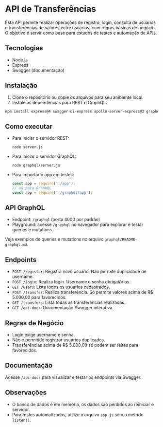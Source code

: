 # API de Transferências

Esta API permite realizar operações de registro, login, consulta de usuários e transferências de valores entre usuários, com regras básicas de negócio. O objetivo é servir como base para estudos de testes e automação de APIs.

## Tecnologias
- Node.js
- Express
- Swagger (documentação)


## Instalação

1. Clone o repositório ou copie os arquivos para seu ambiente local.
2. Instale as dependências para REST e GraphQL:
  ```bash
  npm install express@4 swagger-ui-express apollo-server-express@3 graphql jsonwebtoken
  ```


## Como executar

- Para iniciar o servidor REST:
  ```bash
  node server.js
  ```
- Para iniciar o servidor GraphQL:
  ```bash
  node graphql/server.js
  ```
- Para importar o app em testes:
  ```js
  const app = require('./app');
  // ou para GraphQL
  const app = require('./graphql/app');
  ```
## API GraphQL

- Endpoint: `/graphql` (porta 4000 por padrão)
- Playground: acesse `/graphql` no navegador para explorar e testar queries e mutations.

Veja exemplos de queries e mutations no arquivo `graphql/README-graphql.md`.

## Endpoints

- `POST /register`: Registra novo usuário. Não permite duplicidade de username.
- `POST /login`: Realiza login. Username e senha obrigatórios.
- `GET /users`: Lista todos os usuários cadastrados.
- `POST /transfer`: Realiza transferência. Só permite valores acima de R$ 5.000,00 para favorecidos.
- `GET /transfers`: Lista todas as transferências realizadas.
- `GET /api-docs`: Documentação Swagger interativa.

## Regras de Negócio
- Login exige username e senha.
- Não é permitido registrar usuários duplicados.
- Transferências acima de R$ 5.000,00 só podem ser feitas para favorecidos.

## Documentação
Acesse `/api-docs` para visualizar e testar os endpoints via Swagger.

## Observações
- O banco de dados é em memória, os dados são perdidos ao reiniciar o servidor.
- Para testes automatizados, utilize o arquivo `app.js` sem o método `listen()`.
